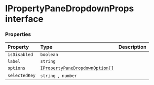 # IPropertyPaneDropdownProps interface










### Properties

| Property	   | Type	| Description|
|:-------------|:-------|:-----------|
|`isDisabled`      | `boolean` |  |
|`label`      | `string` |  |
|`options`      | [`IPropertyPaneDropdownOption[]`](../sp-client-preview/ipropertypanedropdownoption.md) |  |
|`selectedKey`      | `string `,` number` |  |





